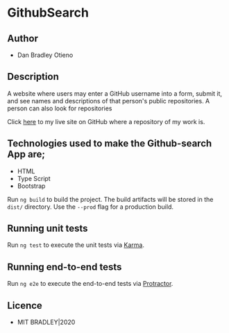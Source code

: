 # GithubSearch

## Author
* Dan Bradley Otieno

## Description

A website where users may enter a GitHub username into a form, submit it, and see names and descriptions of that person's public repositories. A person can also look for repositories

Click <a href="https://candycrushpro.github.io/Github-search/">here</a> to my live site on GitHub where a repository of my work is.

## Technologies used to make the Github-search App are;

* HTML
* Type Script
* Bootstrap


Run `ng build` to build the project. The build artifacts will be stored in the `dist/` directory. Use the `--prod` flag for a production build.

## Running unit tests

Run `ng test` to execute the unit tests via [Karma](https://karma-runner.github.io).

## Running end-to-end tests

Run `ng e2e` to execute the end-to-end tests via [Protractor](http://www.protractortest.org/).

## Licence
* MIT
BRADLEY|2020
